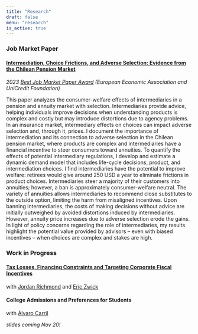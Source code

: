```yaml
---
title: "Research"
draft: false
menu: "research"
is_active: true
---
```


### Job Market Paper

#### [Intermediation, Choice Frictions, and Adverse Selection: Evidence from the Chilean Pension Market](/documents/boehm_jmp.pdf)

<div class="smaller-text">

<em>2023 <ins>Best Job Market Paper Award</ins> (European Economic Association and UniCredit Foundation)</em>
</div>

<div class="max-width-text">

This paper analyzes the consumer-welfare effects of intermediaries in a pension and annuity market with selection. Intermediaries provide advice, helping individuals improve decisions when understanding products is complex and costly but may introduce distortions due to agency problems. In an insurance market, intermediary effects on choices can impact adverse selection and, through it, prices. I document the importance of intermediation and its connection to adverse selection in the Chilean pension market, where products are complex and intermediaries have a financial incentive to steer consumers toward annuities. To quantify the effects of potential intermediary regulations, I develop and estimate a dynamic demand model that includes life-cycle decisions, product, and intermediation choices. I find intermediaries have the potential to improve welfare: retirees would give around 250 USD a year to eliminate frictions in product choices. Intermediaries steer a majority of their customers into annuities; however, a ban is approximately consumer-welfare neutral. The variety of annuities allows intermediaries to recommend close substitutes to the outside option, limiting the harm from misaligned incentives. Upon banning intermediaries, the costs of making decisions without advice are initially outweighed by avoided distortions induced by intermediaries. However, annuity price increases due to adverse selection erode the gains. In light of policy concerns regarding the role of intermediaries, my results highlight the potential value provided by advisors – even with biased incentives – when choices are complex and stakes are high.
</div>

### Work in Progress

#### [Tax Losses, Financing Constraints and Targeting Corporate Fiscal Incentives](/documents/nol_slides_2023_10_13.pdf)

with [Jordan Richmond](https://jordan-richmond.github.io/) and [Eric Zwick](http://www.ericzwick.com/)


#### College Admissions and Preferences for Students
with [Álvaro Carril](https://acarril.github.io)

_slides coming Nov 20!_


